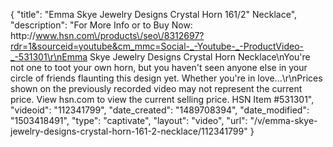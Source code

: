 {
    "title": "Emma Skye Jewelry Designs Crystal Horn 161\/2\" Necklace",
    "description": "For More Info or to Buy Now: http:\/\/www.hsn.com\/products\/seo\/8312697?rdr=1&sourceid=youtube&cm_mmc=Social-_-Youtube-_-ProductVideo-_-531301\r\nEmma Skye Jewelry Designs Crystal Horn Necklace\nYou're not one to toot your own horn, but you haven't seen anyone else in your circle of friends flaunting this design yet. Whether you're in love...\r\nPrices shown on the previously recorded video may not represent the current price.  View hsn.com to view the current selling price. HSN Item #531301",
    "videoid": "112341799",
    "date_created": "1489708394",
    "date_modified": "1503418491",
    "type": "captivate",
    "layout": "video",
    "url": "\/v\/emma-skye-jewelry-designs-crystal-horn-161-2-necklace\/112341799"
}